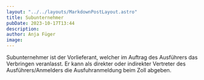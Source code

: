 ```yaml
---
layout: "../../layouts/MarkdownPostLayout.astro"
title: Subunternehmer
pubDate: 2023-10-17T13:44
description: 
author: Anja Füger
image: 
---
```


Subunternehmer ist der Vorlieferant, welcher im Auftrag des Ausführers das Verbringen veranlasst. Er kann als direkter oder indirekter Vertreter des Ausführers/Anmelders die Ausfuhranmeldung beim Zoll abgeben.